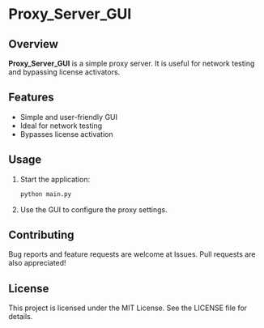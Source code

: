 # Proxy_Server_GUI

## Overview
**Proxy_Server_GUI** is a simple proxy server. It is useful for network testing and bypassing license activators.

## Features
- Simple and user-friendly GUI
- Ideal for network testing
- Bypasses license activation

## Usage
1. Start the application:
    ```bash
    python main.py
    ```
2. Use the GUI to configure the proxy settings.

## Contributing
Bug reports and feature requests are welcome at Issues. Pull requests are also appreciated!

## License
This project is licensed under the MIT License. See the LICENSE file for details.
